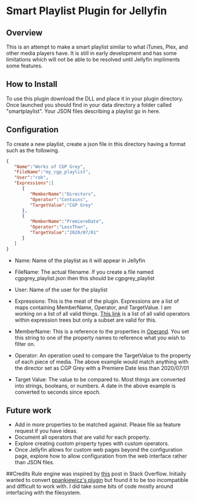 # Smart Playlist Plugin for Jellyfin
## Overview
This is an attempt to make a smart playlist similar to what iTunes, Plex, and other media players have. It is still in early development and has some limitations which will not be able to be resolved until Jellyfin impliments some features.

## How to Install
To use this plugin download the DLL and place it in your plugin directory.  Once launched you should find in your data directory a folder called "smartplaylist". Your JSON files describing a playlist go in here.

## Configuration
To create a new playlist, create a json file in this directory having a format such as the following.

```json
{
   "Name":"Works of CGP Grey",
   "FileName":"my_cgp_playlist",
   "User":"rob",
   "Expressions":[
      {
         "MemberName":"Directors",
         "Operator":"Contains",
         "TargetValue":"CGP Grey"
      },
      {
         "MemberName":"PremiereDate",
         "Operator":"LessThan",
         "TargetValue":"2020/07/01"
      }
   ]
}
```
- Name: Name of the playlist as it will appear in Jellyfin
- FileName: The actual filename. If you create a file named cgpgrey_playlist.json then this should be cgpgrey_playlist
- User: Name of the user for the playlist
- Expressions: This is the meat of the plugin. Expressions are a list of maps containing MemberName, Operator, and TargetValue. I am working on a list of all valid things. [This link](msdn.microsoft.com/en-us/library/bb361179.aspx "This link") is a list of all valid operators within expression trees but only a subset are valid for this.

- MemberName: This is a reference to the properties in [Operand](https://github.com/ankenyr/jellyfin-smartplaylist-plugin/blob/master/Jellyfin.Plugin.SmartPlaylist/QueryEngine/Operand.cs "Operand"). You set this string to one of the property names to reference what you wish to filter on.
- Operator: An operation used to compare the TargetValue to the property of each piece of media. The above example would match anything with the director set as CGP Grey with a Premiere Date less than 2020/07/01
- Target Value: The value to be compared to. Most things are converted into strings, booleans, or numbers. A date in the above example is converted to seconds since epoch.

## Future work
- Add in more properties to be matched against. Please file aa feature request if you have ideas.
- Document all operators that are valid for each property.
- Explore creating custom property types with custom operators.
- Once Jellyfin allows for custom web pages beyond the configuration page, explore how to allow configuration from the web interface rather than JSON files.

##Credits
Rule engine was inspired by [this](https://stackoverflow.com/questions/6488034/how-to-implement-a-rule-engine "this") post in Stack Overflow.
Initially wanted to convert [ppankiewicz's plugin](https://github.com/ppankiewicz/Emby.SmartPlaylist.Plugin "ppankiewicz's plugin") but found it to be too incompatible and difficult to work with. I did take some bits of code mostly around interfacing with the filesystem.
